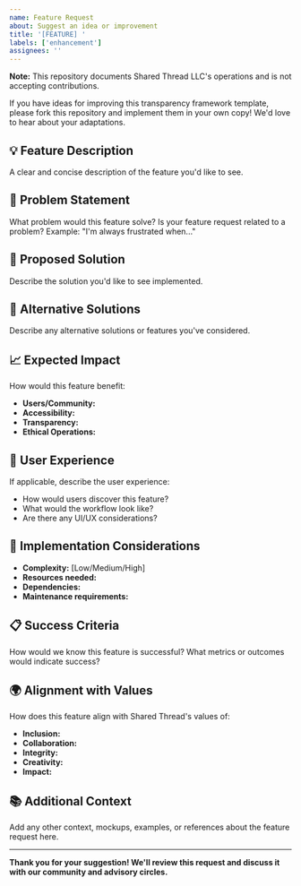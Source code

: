 ```yaml
---
name: Feature Request
about: Suggest an idea or improvement
title: '[FEATURE] '
labels: ['enhancement']
assignees: ''
---
```


**Note:** This repository documents Shared Thread LLC's operations and is not accepting contributions.

If you have ideas for improving this transparency framework template, please fork this repository and implement them in your own copy! We'd love to hear about your adaptations.

## 💡 Feature Description
A clear and concise description of the feature you'd like to see.

## 🎯 Problem Statement
What problem would this feature solve? Is your feature request related to a problem? 
Example: "I'm always frustrated when..."

## 💭 Proposed Solution
Describe the solution you'd like to see implemented.

## 🔄 Alternative Solutions
Describe any alternative solutions or features you've considered.

## 📈 Expected Impact
How would this feature benefit:
- **Users/Community:** 
- **Accessibility:** 
- **Transparency:** 
- **Ethical Operations:** 

## 🎨 User Experience
If applicable, describe the user experience:
- How would users discover this feature?
- What would the workflow look like?
- Are there any UI/UX considerations?

## 🔧 Implementation Considerations
- **Complexity:** [Low/Medium/High]
- **Resources needed:** 
- **Dependencies:** 
- **Maintenance requirements:** 

## 📋 Success Criteria
How would we know this feature is successful? What metrics or outcomes would indicate success?

## 🌍 Alignment with Values
How does this feature align with Shared Thread's values of:
- **Inclusion:** 
- **Collaboration:** 
- **Integrity:** 
- **Creativity:** 
- **Impact:** 

## 📚 Additional Context
Add any other context, mockups, examples, or references about the feature request here.

---

**Thank you for your suggestion! We'll review this request and discuss it with our community and advisory circles.**